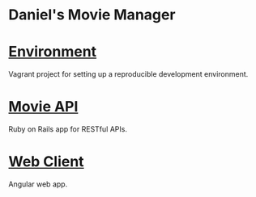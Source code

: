 Daniel's Movie Manager
======================

# [Environment](./environment/README.md)

  Vagrant project for setting up a reproducible development environment.

# [Movie API](./movie-api/README.md)

  Ruby on Rails app for RESTful APIs.

# [Web Client](./web-client/README.md)

  Angular web app.
